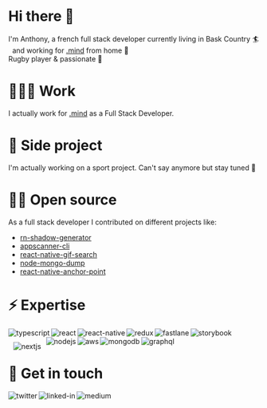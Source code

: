 # Hi there 👋

I'm Anthony, a french full stack developer currently living in Bask Country 🏄 &nbsp; and working for [.mind](https://github.com/dotmind) from home 🏡 <br />
Rugby player & passionate 🏉

# 👨🏼‍💻 Work

I actually work for [.mind](https://github.com/dotmind) as a Full Stack Developer.

# 🎸 Side project

I'm actually working on a sport project. Can't say anymore but stay tuned 🎸

# 🙌🏼 Open source

As a full stack developer I contributed on different projects like:
- [rn-shadow-generator](https://github.com/dotmind/rn-shadow-generator)
- [appscanner-cli](https://github.com/dotmind/appscanner-cli)
- [react-native-gif-search](https://github.com/Thanasis1101/react-native-gif-search)
- [node-mongo-dump](https://github.com/dotmind/node-mongo-dump)
- [react-native-anchor-point](https://github.com/sueLan/react-native-anchor-point)

# ⚡️ Expertise

<img align="left" alt="typescript" src="https://img.shields.io/badge/typescript%20-3178C6.svg?&style=for-the-badge&logo=typescript&logoColor=white" />
<img align="left" alt="react" src="https://img.shields.io/badge/react%20-%2320232a.svg?&style=for-the-badge&logo=react&logoColor=%2361DAFB" />
<img align="left" alt="react-native" src="https://img.shields.io/badge/react%20native%20-%2320232a.svg?&style=for-the-badge&logo=react&logoColor=%2361DAFB" />
<img align="left" alt="redux" src="https://img.shields.io/badge/redux%20-764ABC.svg?&style=for-the-badge&logo=redux&logoColor=white" />
<img align="left" alt="fastlane" src="https://img.shields.io/badge/fastlane%20-00F200.svg?&style=for-the-badge&logo=fastlane&logoColor=white" />
<img align="left" alt="storybook" src="https://img.shields.io/badge/storybook%20-FF4785.svg?&style=for-the-badge&logo=storybook&logoColor=white" />


<img style="float:left; margin: 10px;" alt="nextjs" src="https://img.shields.io/badge/next.js%20-000000.svg?&style=for-the-badge&logo=next.js&logoColor=white" />

<img align="left" alt="nodejs" src="https://img.shields.io/badge/node.js%20-%2343853D.svg?&style=for-the-badge&logo=node.js&logoColor=white" />
<img align="left" alt="aws" src="https://img.shields.io/badge/Amazon%20AWS-%23232F3E?logo=amazon-aws&logoColor=white&style=for-the-badge" />
<img align="left" alt="mongodb" src="https://img.shields.io/badge/mongodb%20-47A248.svg?&style=for-the-badge&logo=mongodb&logoColor=white" />
<img align="left" alt="graphql" src="https://img.shields.io/badge/graphql%20-E434AA.svg?&style=for-the-badge&logo=graphql&logoColor=white" />

<br />
<br />

# 💬 Get in touch

[<img align="left" alt="twitter" src="https://img.shields.io/badge/twitter-%231DA1F2.svg?&style=for-the-badge&logo=twitter&logoColor=white" />](https://twitter.com/anthlasserre)

[<img align="left" alt="linked-in" src="https://img.shields.io/badge/linkedin-%230077B5.svg?&style=for-the-badge&logo=linkedin&logoColor=white" />](https://twitter.com/anthlasserre)

[<img align="left" alt="medium" src="https://img.shields.io/badge/medium-%2312100E.svg?&style=for-the-badge&logo=medium&logoColor=white" />](https://medium.com/@anthlasserre)
